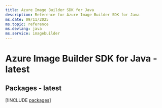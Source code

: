 ```yaml
---
title: Azure Image Builder SDK for Java
description: Reference for Azure Image Builder SDK for Java
ms.date: 09/11/2025
ms.topic: reference
ms.devlang: java
ms.service: imagebuilder
---
```

# Azure Image Builder SDK for Java - latest
## Packages - latest
[!INCLUDE [packages](image-builder-index.md)]
